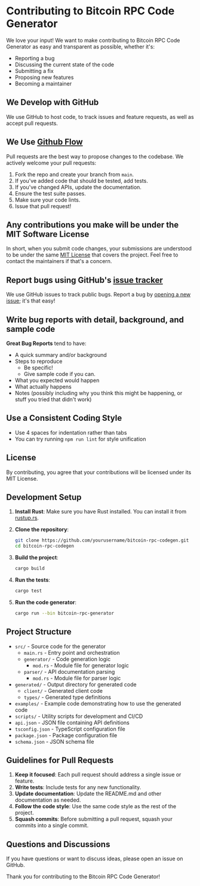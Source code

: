 # Contributing to Bitcoin RPC Code Generator

We love your input! We want to make contributing to Bitcoin RPC Code Generator as easy and transparent as possible, whether it's:

- Reporting a bug
- Discussing the current state of the code
- Submitting a fix
- Proposing new features
- Becoming a maintainer

## We Develop with GitHub

We use GitHub to host code, to track issues and feature requests, as well as accept pull requests.

## We Use [Github Flow](https://guides.github.com/introduction/flow/index.html)

Pull requests are the best way to propose changes to the codebase. We actively welcome your pull requests:

1. Fork the repo and create your branch from `main`.
2. If you've added code that should be tested, add tests.
3. If you've changed APIs, update the documentation.
4. Ensure the test suite passes.
5. Make sure your code lints.
6. Issue that pull request!

## Any contributions you make will be under the MIT Software License

In short, when you submit code changes, your submissions are understood to be under the same [MIT License](http://choosealicense.com/licenses/mit/) that covers the project. Feel free to contact the maintainers if that's a concern.

## Report bugs using GitHub's [issue tracker](https://github.com/yourusername/bitcoin-rpc-codegen/issues)

We use GitHub issues to track public bugs. Report a bug by [opening a new issue](https://github.com/yourusername/bitcoin-rpc-codegen/issues/new); it's that easy!

## Write bug reports with detail, background, and sample code

**Great Bug Reports** tend to have:

- A quick summary and/or background
- Steps to reproduce
  - Be specific!
  - Give sample code if you can.
- What you expected would happen
- What actually happens
- Notes (possibly including why you think this might be happening, or stuff you tried that didn't work)

## Use a Consistent Coding Style

- Use 4 spaces for indentation rather than tabs
- You can try running `npm run lint` for style unification

## License

By contributing, you agree that your contributions will be licensed under its MIT License.

## Development Setup

1. **Install Rust**: Make sure you have Rust installed. You can install it from [rustup.rs](https://rustup.rs/).

2. **Clone the repository**:

   ```bash
   git clone https://github.com/yourusername/bitcoin-rpc-codegen.git
   cd bitcoin-rpc-codegen
   ```

3. **Build the project**:

   ```bash
   cargo build
   ```

4. **Run the tests**:

   ```bash
   cargo test
   ```

5. **Run the code generator**:
   ```bash
   cargo run --bin bitcoin-rpc-generator
   ```

## Project Structure

- `src/` - Source code for the generator
  - `main.rs` - Entry point and orchestration
  - `generator/` - Code generation logic
    - `mod.rs` - Module file for generator logic
  - `parser/` - API documentation parsing
    - `mod.rs` - Module file for parser logic
- `generated/` - Output directory for generated code
  - `client/` - Generated client code
  - `types/` - Generated type definitions
- `examples/` - Example code demonstrating how to use the generated code
- `scripts/` - Utility scripts for development and CI/CD
- `api.json` - JSON file containing API definitions
- `tsconfig.json` - TypeScript configuration file
- `package.json` - Package configuration file
- `schema.json` - JSON schema file

## Guidelines for Pull Requests

1. **Keep it focused**: Each pull request should address a single issue or feature.
2. **Write tests**: Include tests for any new functionality.
3. **Update documentation**: Update the README.md and other documentation as needed.
4. **Follow the code style**: Use the same code style as the rest of the project.
5. **Squash commits**: Before submitting a pull request, squash your commits into a single commit.

## Questions and Discussions

If you have questions or want to discuss ideas, please open an issue on GitHub.

Thank you for contributing to the Bitcoin RPC Code Generator!
